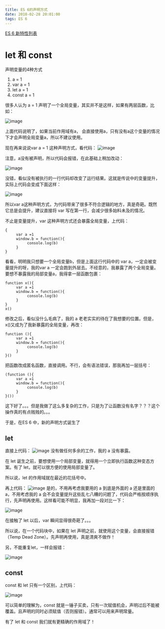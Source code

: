 ```yaml
---
title: ES 6的声明方式
date: 2018-02-28 20:01:00
tags: ES 6
---
```

[ES 6 新特性列表](https://frankfang.github.io/es-6-tutorials/)

# let 和 const

声明变量的4种方式
1. a = 1
2. var a = 1
3. let a = 1
4. const a = 1

很多人认为 a = 1 声明了一个全局变量，其实并不是这样，如果有两层函数，比如：

![image](http://upload-images.jianshu.io/upload_images/6882087-52a1d513d0aee2c4..png?imageMogr2/auto-orient/strip%7CimageView2/2/w/1240)

上面代码说明了，如果当前作用域有a， 会直接使用a，只有没有a这个变量的情况下才会声明全局变量a，所以不建议使用。

现在再来说说var a = 1 这种声明方式，看代码：
![image](http://upload-images.jianshu.io/upload_images/6882087-df3c84b3c465db76..png?imageMogr2/auto-orient/strip%7CimageView2/2/w/1240)
<!-- more -->
注意，a没有被声明，所以代码会报错，在此基础上稍加改动：

![image](http://upload-images.jianshu.io/upload_images/6882087-690f0ef25c8fbc0b..png?imageMogr2/auto-orient/strip%7CimageView2/2/w/1240)

没错，看似没有被执行的一行代码却改变了运行结果。这就是传说中的变量提升，实际上代码会变成下面这样：

![image](http://upload-images.jianshu.io/upload_images/6882087-59147225e6ee3aa1..png?imageMogr2/auto-orient/strip%7CimageView2/2/w/1240)

所以var a这种声明方式，为代码带来了很多不符合逻辑的地方，真是奇葩。既然它总是会提升，建议直接将 var 写在第一行，会减少很多始料未及的情况。

不止是变量提升，var 这种声明方式还会暴露全局变量，上代码：
```
{
     var a =1
     window.b = function(){
          console.log(b) 
     }
}
```
看看，明明我只想要一个全局变量b，但是上面这行代码中的 var a，一定会被变量提升的呀，我的var a 一定会跑到外层去。不经意的，我暴露了两个全局变量。要想不暴露我的局部变量a，我得拿一层函数包裹：
```
function x(){    
     var a =1
     window.b = function(){
          console.log(b) 
     }
}
x()
```
修改之后，看似没什么毛病了，我的 a 老老实实的待在了我想要的位置。但是，x()又成为了我新暴露的全局变量，再改：
```
function (){    
     var a =1
     window.b = function(){
          console.log(b) 
     }
}()
```
把函数改成匿名函数，直接调用。不行，会有语法错误，那我再加一层括号：
```
(function (){    
     var a =1
     window.b = function(){
          console.log(b) 
     }
}())
```
这下好了。。。但是我做了这么多复杂的工作，只是为了让函数没有名字？？？这个操作真的有点贱贱的。。。

于是，在ES 6 中，新的声明方式诞生了

## let
直接上代码：
![image](http://upload-images.jianshu.io/upload_images/6882087-31eb5475bf5eed09..png?imageMogr2/auto-orient/strip%7CimageView2/2/w/1240)
没有做任何多余的工作，我的 a 没有暴露。

在 let 诞生之前，要想使用一个局部变量，就得用一个立即执行函数这种变态方案。有了 let，就可以很方便的使用局部变量了。

所以说，let 的作用域就在最近的花括号中。

再上代码：
![image](http://upload-images.jianshu.io/upload_images/6882087-b7f19ba2da7cee97..png?imageMogr2/auto-orient/strip%7CimageView2/2/w/1240)
是的，不用再考虑我要用的 a 到底是外面的 a 还是里面的 a，不用考虑我的 a 会不会变量提升这些乱七八糟的问题了，代码会严格按顺序执行，先声明再使用。这样看可能不明显，我再加一段对比一下：

![image](http://upload-images.jianshu.io/upload_images/6882087-722f0293c66d5e9d..png?imageMogr2/auto-orient/strip%7CimageView2/2/w/1240)

在接触了 let 以后，var 瞬间显得很奇葩了。。。

所以说，在一个代码块中，如果在 let 声明之前，就使用这个变量，会直接报错（Temp Dead Zone）。先声明再使用，真是清爽不做作！

另，不能重复let，一样会报错：

![image](http://upload-images.jianshu.io/upload_images/6882087-4fd896abb634a51f..png?imageMogr2/auto-orient/strip%7CimageView2/2/w/1240)

## const

const 和 let 只有一个区别，上代码：

![image](http://upload-images.jianshu.io/upload_images/6882087-cebbaf9b6677a0c7..png?imageMogr2/auto-orient/strip%7CimageView2/2/w/1240)

可以简单的理解为，const 就是一锤子买卖，只有一次赋值机会，声明过后不能被覆盖。且声明的同时必须赋值（否则报错）。通常可以用来声明常量。

有了 let 和 const 我们就有更精确的作用域了！

